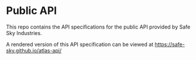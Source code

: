 # Public API

This repo contains the API specifications for the public API provided by
Safe Sky Industries.

A rendered version of this API specification can be viewed at
https://safe-sky.github.io/atlas-api/
